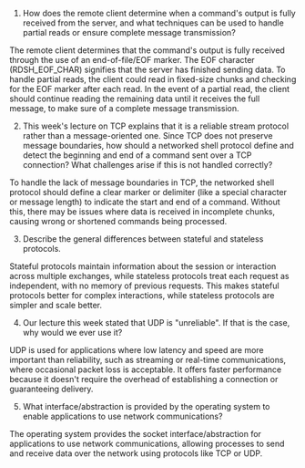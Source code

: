 1. How does the remote client determine when a command's output is fully received from the server, and what techniques can be used to handle partial reads or ensure complete message transmission?

The remote client determines that the command's output is fully received through the use of an end-of-file/EOF marker. The EOF character (RDSH_EOF_CHAR) signifies that the server has finished sending data. To handle partial reads, the client could read in fixed-size chunks and checking for the EOF marker after each read. In the event of a partial read, the client should continue reading the remaining data until it receives the full message, to make sure of a complete message transmission.

2. This week's lecture on TCP explains that it is a reliable stream protocol rather than a message-oriented one. Since TCP does not preserve message boundaries, how should a networked shell protocol define and detect the beginning and end of a command sent over a TCP connection? What challenges arise if this is not handled correctly?

To handle the lack of message boundaries in TCP, the networked shell protocol should define a clear marker or delimiter (like a special character or message length) to indicate the start and end of a command. Without this, there may be issues where data is received in incomplete chunks, causing wrong or shortened commands being processed.

3. Describe the general differences between stateful and stateless protocols.

Stateful protocols maintain information about the session or interaction across multiple exchanges, while stateless protocols treat each request as independent, with no memory of previous requests. This makes stateful protocols better for complex interactions, while stateless protocols are simpler and scale better.


4. Our lecture this week stated that UDP is "unreliable". If that is the case, why would we ever use it?

UDP is used for applications where low latency and speed are more important than reliability, such as streaming or real-time communications, where occasional packet loss is acceptable. It offers faster performance because it doesn't require the overhead of establishing a connection or guaranteeing delivery.

5. What interface/abstraction is provided by the operating system to enable applications to use network communications?

The operating system provides the socket interface/abstraction for applications to use network communications, allowing processes to send and receive data over the network using protocols like TCP or UDP.